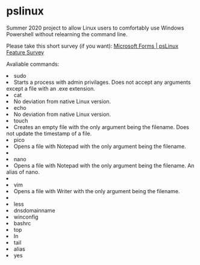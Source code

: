 # pslinux
Summer 2020 project to allow Linux users to comfortably use Windows Powershell without relearning the command line.


Please take this short survey (if you want): <a href="https://forms.office.com/Pages/ResponsePage.aspx?id=YJmPXVzLYEKh9M8Osiq6NnBuWPZqA_RGpDA6KN7De4ZUQkVVUzVUMVZPVVhOTFBQVTZRSVNCSTJXVy4u">Microsoft Forms | psLinux Feature Survey</a>

<!DOCTYPE html>
Avaliable commands:
<li>sudo</li>
  <li>Starts a process with admin privilages. Does not accept any arguments except a file with an .exe extension.</li>
<li>cat </li>
  <li>No deviation from native Linux version.</li>
<li>echo</li>
  <li>No deviation from native Linux version.</li>
<li>touch</li>
  <li> Creates an empty file with the only argument being the filename. Does not update the timestamp of a file.</li>
<li>pico</li>
  <li>Opens a file with Notepad with the only argument being the filename.<li>
<li>nano </li>
  <li>Opens a file with Notepad with the only argument being the filename. An alias of nano.<li>
<li>vim</li>
  <li>Opens a file with Writer with the only argument being the filename.<li>
<li>less</li>
<li>dnsdomainname</li>
<li>winconfig</li>
<li>bashrc</li>
<li>top</li>
<li>ln</li>
<li>tail</li>
<li>alias</li>
<li>yes</li>

</html>
